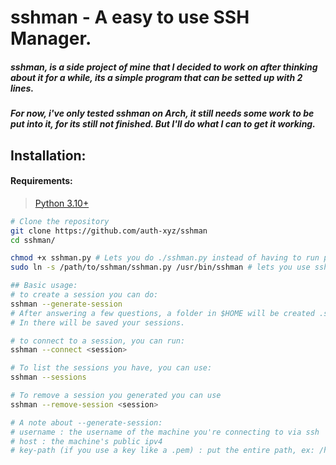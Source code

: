 # sshman - A easy to use SSH Manager.

##### sshman, is a side project of mine that I decided to work on after thinking about it for a while, its a simple program that can be setted up with 2 lines.

##### For now, i've only tested sshman on Arch, it still needs some work to be put into it, for its still not finished. But I'll do what I can to get it working.

## Installation:

#### Requirements:
> [Python 3.10+](https://python.org/downloads/)

```bash
# Clone the repository
git clone https://github.com/auth-xyz/sshman
cd sshman/

chmod +x sshman.py # Lets you do ./sshman.py instead of having to run python3 sshman.py, etc.
sudo ln -s /path/to/sshman/sshman.py /usr/bin/sshman # lets you use sshman in whatever directory you are

## Basic usage:
# to create a session you can do:
sshman --generate-session
# After answering a few questions, a folder in $HOME will be created .sshm
# In there will be saved your sessions.

# to connect to a session, you can run:
sshman --connect <session>

# To list the sessions you have, you can use:
sshman --sessions

# To remove a session you generated you can use
sshman --remove-session <session>

# A note about --generate-session:
# username : the username of the machine you're connecting to via ssh
# host : the machine's public ipv4
# key-path (if you use a key like a .pem) : put the entire path, ex: /home/auth/.ssh/key.pem. If you don't have a key, you can leave this empty.
```

